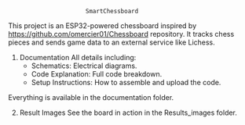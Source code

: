                           SmartChessboard

This project is an ESP32-powered chessboard inspired by https://github.com/omercier01/Chessboard repository. It tracks chess pieces and sends game data to an external service like Lichess.

1. Documentation
   All details including:
   - Schematics: Electrical diagrams.
   - Code Explanation: Full code breakdown.
   - Setup Instructions: How to assemble and upload the code.

Everything is available in the documentation folder.

2. Result Images
   See the board in action in the Results_images folder.
